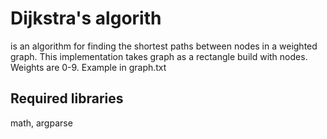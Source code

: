 # Dijkstra's algorith

is an algorithm for finding the shortest paths between nodes in a weighted graph.
This implementation takes graph as a rectangle build with nodes. Weights are 0-9.
Example in graph.txt

## Required libraries
math, argparse
